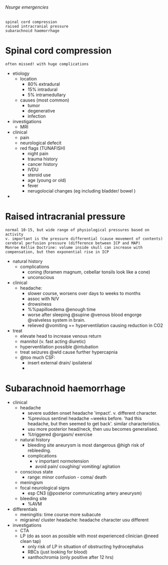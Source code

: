 ###### Nsurge emergencies
    spinal cord compression
    raised intracranial pressure
    subarachnoid haemorrhage

# Spinal cord compression
    often missed! with huge complications
- etiology
    + location
        * 80% extradural
        * 15% intradural
        * 5% intramedullary
    + causes (most common)
        * tumor
        * degenerative 
        * infection
- investigations
    + MRI
- clinical
    + pain
    + neurological defecit
    + red flags (TUNAFISH)
        * night pain
        * trauma history
        * cancer history
        * IVDU
        * steroid use
        * age (young or old)
        * fever
        * nerugolocial changes (eg including bladder/ bowel )
- 

# Raised intracranial pressure
    normal 10-15, but wide range of physiological pressures based on activity
    v. important is the pressure differential (cause movement of contents)
    cerebral perfusion pressure (difference between ICP and MAP)
    Monroe Kellie Doctrine: volume inside skull can increase with compensation, but then exponential rise in ICP
- natural history
    + complications
        * coning (foramen magnum, cebellar tonsils look like a cone)
        * unconscious 
- clinical
    + headache: 
        * slower course, worsens over days to weeks to months
        * assoc with N/V
        * drowsiness
        * %%papilloedema @enough time
        * worse after sleeping @supine @venous blood engorge @valveless system in brain. 
        * relieved @vomiting == hyperventilation causing reduction in CO2
- treat
    + elevate head to increase venous return
    + mannitol (v. fast acting diuretic)
    + hyperventilation possible @intubation
    + treat seizures @wld cause further hypercapnia
    + @too much CSF:    
        * insert external drain/ ipsilateral
        * 


# Subarachnoid haemorrhage
- clinical
    + headache
        * severe sudden onset headache 'impact'. v. different character.
        * %previous sentinel headache ~weeks before. 'had this headache, but then seemed to get back'. similar characteristics. 
        * usu more posterior head/neck, then usu becomes generalised.
        * %triggered @orgasm/ exercise
    + natural history
        * bleeding site aneurysm is most dangerous @high risk of rebleeding.
        * complications
            - v important normotension
            - avoid pain/ coughing/ vomiting/ agitation
    + conscious state
        * range: minor confusion - coma/ death
    + meningism
    + focal neurological signs
        * esp CN3 (@posterior communicating artery aneurysm)
    + bleeding site
        * %AVM
- differentials
    + meningitis: time course more subacute
    + migraine/ cluster headache: headache character usu different
- investigations
    + CTA
    + LP (do as soon as possible with most experienced clinician @need clean tap)
        * only risk of LP in situation of obstructing hydrocephalus
        * RBCs (just looking for blood)
        * xanthochromia (only positive after 12 hrs)

